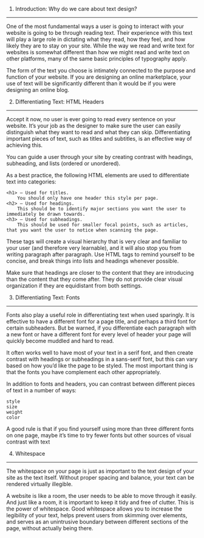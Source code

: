 1. Introduction: Why do we care about text design?

---

One of the most fundamental ways a user is going to interact with your website is going to be through reading text. Their experience with this text will play a large role in dictating what they read, how they feel, and how likely they are to stay on your site. While the way we read and write text for websites is somewhat different than how we might read and write text on other platforms, many of the same basic principles of typography apply.

The form of the text you choose is intimately connected to the purpose and function of your website. If you are designing an online marketplace, your use of text will be significantly different than it would be if you were designing an online blog.

2. Differentiating Text: HTML Headers

---

Accept it now, no user is ever going to read every sentence on your website. It’s your job as the designer to make sure the user can easily distinguish what they want to read and what they can skip. Differentiating important pieces of text, such as titles and subtitles, is an effective way of achieving this.

You can guide a user through your site by creating contrast with headings, subheading, and lists (ordered or unordered).

As a best practice, the following HTML elements are used to differentiate text into categories:

    <h1> — Used for titles.
        You should only have one header this style per page.
    <h2> — Used for headings.
        This should be to identify major sections you want the user to immediately be drawn towards.
    <h3> — Used for subheadings.
        This should be used for smaller focal points, such as articles, that you want the user to notice when scanning the page.

These tags will create a visual hierarchy that is very clear and familiar to your user (and therefore very learnable), and it will also stop you from writing paragraph after paragraph. Use HTML tags to remind yourself to be concise, and break things into lists and headings whenever possible.

Make sure that headings are closer to the content that they are introducing than the content that they come after. They do not provide clear visual organization if they are equidistant from both settings.

3. Differentiating Text: Fonts

---

Fonts also play a useful role in differentiating text when used sparingly. It is effective to have a different font for a page title, and perhaps a third font for certain subheaders. But be warned, if you differentiate each paragraph with a new font or have a different font for every level of header your page will quickly become muddled and hard to read.

It often works well to have most of your text in a serif font, and then create contrast with headings or subheadings in a sans-serif font, but this can vary based on how you’d like the page to be styled. The most important thing is that the fonts you have complement each other appropriately.

In addition to fonts and headers, you can contrast between different pieces of text in a number of ways:

    style
    size
    weight
    color

A good rule is that if you find yourself using more than three different fonts on one page, maybe it’s time to try fewer fonts but other sources of visual contrast with text

4. Whitespace

---

The whitespace on your page is just as important to the text design of your site as the text itself. Without proper spacing and balance, your text can be rendered virtually illegible.

A website is like a room, the user needs to be able to move through it easily. And just like a room, it is important to keep it tidy and free of clutter. This is the power of whitespace. Good whitespace allows you to increase the legibility of your text, helps prevent users from skimming over elements, and serves as an unintrusive boundary between different sections of the page, without actually being there.

